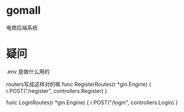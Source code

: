 # gomall
电商后端系统

# 疑问
.env 是做什么用的

routers写成这样对的嘛
func RegisterRoutes(r *gin.Engine) {
    r.POST("/register", controllers.Register)
}

func LoginRoutes(r *gin.Engine) {
    r.POST("/login", controllers.Login)
}
